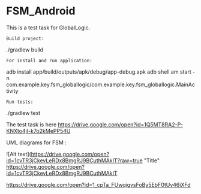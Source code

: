 # FSM_Android
This is a test task for GlobalLogic.



	Build project:
./gradlew build

	For install and run application:
adb install app/build/outputs/apk/debug/app-debug.apk 
adb shell am start -n com.example.key.fsm_globallogic/com.example.key.fsm_globallogic.MainActivity  

	Run tests:
./gradlew test



The test task is here 
https://drive.google.com/open?id=1Q5MT8RA2-P-KNXto4jI-k7o2kMePP54U

UML diagrams for FSM :

![Alt text](https://drive.google.com/open?id=1cvTR3jCkevLeRDx8BmgRJ9BCuthMAkIT?raw=true "Title"
https://drive.google.com/open?id=1cvTR3jCkevLeRDx8BmgRJ9BCuthMAkIT

https://drive.google.com/open?id=1_cpTa_FUwqigvsFoBy5EbF0tUv46iXFd
